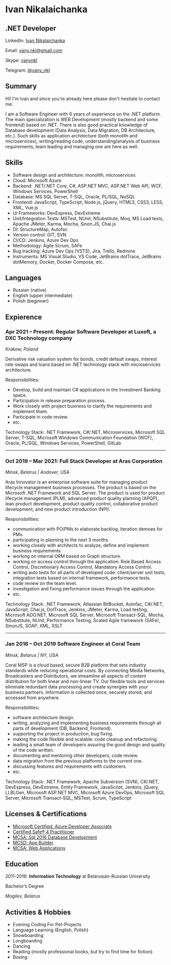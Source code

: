 # Ivan Nikalaichanka

## .NET Developer

LinkedIn: [Ivan Nikalaichanka](https://www.linkedin.com/in/ivannikalaichanka/)

Email: vany.nkl@gmail.com

Skype: [vanynkl](https://join.skype.com/invite/ag2rkIlPy1rl)

Telegram: [@vany_nkl](https://t.me/vany_nkl)


## Summary
Hi! I'm Ivan and since you're already here please don't hesitate to contact me. 

I am a Software Engineer with 6 years of experience on the .NET platform.
The main specialization is WEB Development (mostly backend and some frontend) based on .NET. There is also good practical knowledge of Database development (Data Analysis, Data Migration, DB Architecture, etc.). Such skills as application architecture (both monolith and microservices), writing/reading code, understanding/analysis of business requirements, team leading and managing one are here as well.


## Skills
* Software design and architecture: monolith, microservices
* Cloud: Microsoft Azure
* Backend: .NET/.NET Core, C#, ASP.NET MVC, ASP.NET Web API, WCF, Windows Services, PowerShell
* Database: MS SQL Server, T-SQL, Oracle, PL/SQL, NoSQL
* Frontend: JavaScript, TypeScript, Node.js, jQuery, HTML5, CSS3, LESS, XML, Vue.js
* UI Frameworks: DevExpress, DevExtreme
* Unit/Integration Tests: MSTest, NUnit, NSubstitute, Moq, MS Load tests, Apache JMeter, Karma, Mocha, Sinon.JS, Chai.js
* DI: StructureMap, Autofac
* Version control: GIT, SVN
* CI/CD: Jenkins, Azure Dev Ops
* Methodology: Agile Scrum, SAFe
* Bug tracking: Azure Dev Ops (VSTS), Jira, Trello, Redmine
* Instruments: MS Visual Studio, VS Code, JetBrains dotTrace, JetBrains dotMemory, Docker, Docker Compose, etc.

## Languages
* Russian (native)
* English (upper intermediate)
* Polish (beginner)

## Expierence
### Apr 2021 – Present: Regular Software Developer at Luxoft, a DXC Technology company

*Krakow, Poland*

Derivative risk valuation system for bonds, credit default swaps, interest rate swaps and loans based on .NET technology stack with microservices architecture.

Responsibilities:
- Develop, build and maintain C# applications in the Investment Banking space.
- Participation in release preparation process.
- Work closely with project business to clarify the requirements and implement them.
- Participate in code review.
- etc.

Technology Stack: .NET Framework, C#/.NET, Microservices, Microsoft SQL Server, T-SQL, Microsoft Windows Communication Foundation (WCF), Oracle, PL/SQL, Windows Services, PowerShell, GitLab

---

### Oct 2019 – Mar 2021: Full Stack Developer at Aras Corporation

*Minsk, Belarus \| Andover, USA*

Aras Innovator is an enterprise software suite for managing product lifecycle management business processes. The product is based on the Microsoft .NET Framework and SQL Server. The product is used for product lifecycle management (PLM), advanced product quality planning (APQP), lean product development, product quality control, collaborative product development, and new product introduction (NPI).

Responsibilities:
- communication with PO/PMs to elaborate backlog, iteration demoes for PMs.
- participating in planning to the next 3 months.
- working closely with architects to analyze, define and implement business requirements.
- working on internal ORM based on Graph structure.
- working on access control through the application: Role Based Access Control, Discretionary Access Control, Mandatory Access Control.
- writing auto tests for all parts of developed code: client/server unit tests, integration tests based on internal framework, performance tests.
- code review on the team level.
- investigation and fixing performance issues through the application.
- etc.

Technology Stack: .NET Framework, Atlassian BitBucket, Autofac, C#/.NET, JavaScript, Chai.js, DotTrace, Jenkins, JMeter, Karma, Load testing, Microsoft ADO.NET, Microsoft SQL Server, Microsoft Transact-SQL, Mocha, NSubstitute, NUnit, Performance Testing, Scaled Agile framework (SAFe), SinonJS, SOAP, XML, XSLT

---

### Jan 2016 – Oct 2019 Software Engineer at Coral Team

*Minsk, Belarus \| NY, USA*

Coral MSP is a cloud based, secure B2B platform that sets industry standards while reducing operational costs. By connecting Media Networks, Broadcasters and Distributors, we streamline all aspects of content distribution for both linear and non-linear TV. Our flexible tools and services eliminate redundant data processing and create synergies with your business partners. Information is collected once, securely stored, and accessed from anywhere.

Responsibilities:
- software architecture design.
- writing, analyzing and implementing business requirements through all parts of development (DB, Backend, Frontend).
- supporting the project in production, bug fixing.
- making the code flexible and scalable: code cleanup and refactoring.
- leading a small team of developers assuring the good design and quality of the code written.
- documenting and mentoring other developers, code review.
- data migration from the previous platforms to the current one.
- discussing features and requirements with customers.
- etc.

Technology Stack: .NET Framework, Apache Subversion (SVN), C#/.NET, DevExpress, DevExtreme, Entity Framework, JavaScript, Jenkins, jQuery, LLBLGen, Microsoft ASP.NET MVC, Microsoft Azure DevOps, Microsoft SQL Server, Microsoft Transact-SQL, MSTest, Scrum, TypeScript

## Licenses & Certifications
- [Microsoft Certified: Azure Developer Associate](https://www.credly.com/badges/68d51e86-1d6f-458c-8450-810f41e920e1/public_url)
- [Certified Safe® 4 Practitioner](https://www.credly.com/badges/167b11bb-227f-486f-a078-177cb4466a47/public_url)
- [MCSA: Sql 2016 Database Development](https://www.credly.com/badges/1ed4d24b-8a30-452d-9641-68721653d7f6/public_url)
- [MCSD: App Builder](https://www.credly.com/badges/67b65aac-b70c-45fc-bbf1-c8a187249687/public_url)
- [MCSA: Web Applications](https://www.credly.com/badges/d4652af3-67a4-4a52-9527-896342e6be10/public_url)

## Education
2011-2016: **Information Technology** at Belarusian-Russian University

Bachelor’s Degree

*Mogilev, Belarus*

## Activities & Hobbies
- Evening Coding For Pet-Projects
- Language Learning (English, Polish)
- Snowboarding
- Longboarding
- Dancing
- Reading (mostly professional books, but try to find time for fiction)
- Boxing
